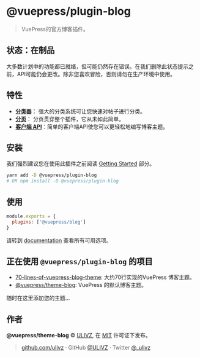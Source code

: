 # @vuepress/plugin-blog

> VuePress的官方博客插件。

## 状态：在制品

大多数计划中的功能都已就绪，但可能仍然存在错误。在我们删除此状态提示之前，API可能仍会更改。除非您喜欢冒险，否则请勿在生产环境中使用。

## 特性

- [**分类器**](https://vuepress-plugin-blog.ulivz.com/zh/guide/getting-started.html#document-classifier)：
强大的分类系统可让您快速对帖子进行分类。
- [**分页**](https://vuepress-plugin-blog.ulivz.com/zh/guide/getting-started.html#pagination)：
分页贯穿整个插件，它从未如此简单。
- [**客户端 API**](https://vuepress-plugin-blog.ulivz.com/zh/client-api/)：简单的客户端API使您可以更轻松地编写博客主题。

## 安装

我们强烈建议您在使用此插件之前阅读 [Getting Started](https://vuepress-plugin-blog.ulivz.com/guide/getting-started.html) 部分。

```bash
yarn add -D @vuepress/plugin-blog
# OR npm install -D @vuepress/plugin-blog
```

## 使用

```javascript
module.exports = {
  plugins: ['@vuepress/blog']
}
```

请转到 [documentation](https://vuepress-theme-blog.ulivz.com/zh/) 查看所有可用选项。

## 正在使用 `@vuepress/plugin-blog` 的项目

- [70-lines-of-vuepress-blog-theme](https://github.com/ulivz/70-lines-of-vuepress-blog-theme): 大约70行实现的VuePress 博客主题。
- [@vuepress/theme-blog](https://github.com/ulivz/vuepress-theme-blog): VuePress 的默认博客主题。

随时在这里添加您的主题...

## 作者

**@vuepress/theme-blog** © [ULIVZ](https://github.com/ulivz), 在 [MIT](./LICENSE) 许可证下发布。<br>

> [github.com/ulivz](https://github.com/ulivz) · GitHub [@ULIVZ](https://github.com/ulivz) · Twitter [@_ulivz](https://twitter.com/_ulivz)
